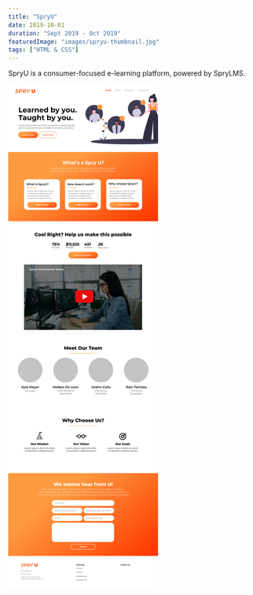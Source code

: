 ```yaml
---
title: "SpryU"
date: 2019-10-01
duration: "Sept 2019 - Oct 2019"
featuredImage: "images/spryu-thumbnail.jpg"
tags: ["HTML & CSS"]
---
```

SpryU is a consumer-focused e-learning platform, powered by SpryLMS.

![Landing Page](images/spryu-landing-page.png)



